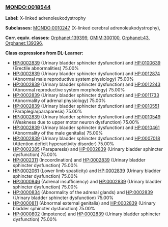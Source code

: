 
### [MONDO:0018544](http://purl.obolibrary.org/obo/MONDO_0018544)
**Label:** X-linked adrenoleukodystrophy

**Subclasses:** [MONDO:0010247](http://purl.obolibrary.org/obo/MONDO_0010247) (X-linked cerebral adrenoleukodystrophy), 

**Corr. equiv. classes:** [Orphanet:139399](http://www.orpha.net/ORDO/Orphanet_139399), [OMIM:300100](http://purl.obolibrary.org/obo/OMIM_300100), [Orphanet:43](http://www.orpha.net/ORDO/Orphanet_43), [Orphanet:139396](http://www.orpha.net/ORDO/Orphanet_139396), 

**Class expressions from DL-Learner:**

- [HP:0002839](http://purl.obolibrary.org/obo/HP_0002839) (Urinary bladder sphincter dysfunction) and [HP:0100639](http://purl.obolibrary.org/obo/HP_0100639) (Erectile abnormalities) 75.00%
- [HP:0002839](http://purl.obolibrary.org/obo/HP_0002839) (Urinary bladder sphincter dysfunction) and [HP:0012874](http://purl.obolibrary.org/obo/HP_0012874) (Abnormal male reproductive system physiology) 75.00%
- [HP:0002839](http://purl.obolibrary.org/obo/HP_0002839) (Urinary bladder sphincter dysfunction) and [HP:0012243](http://purl.obolibrary.org/obo/HP_0012243) (Abnormal reproductive system morphology) 75.00%
- [HP:0002839](http://purl.obolibrary.org/obo/HP_0002839) (Urinary bladder sphincter dysfunction) and [HP:0011733](http://purl.obolibrary.org/obo/HP_0011733) (Abnormality of adrenal physiology) 75.00%
- [HP:0002839](http://purl.obolibrary.org/obo/HP_0002839) (Urinary bladder sphincter dysfunction) and [HP:0010551](http://purl.obolibrary.org/obo/HP_0010551) (Paraplegia/paraparesis) 75.00%
- [HP:0002839](http://purl.obolibrary.org/obo/HP_0002839) (Urinary bladder sphincter dysfunction) and [HP:0010549](http://purl.obolibrary.org/obo/HP_0010549) (Weakness due to upper motor neuron dysfunction) 75.00%
- [HP:0002839](http://purl.obolibrary.org/obo/HP_0002839) (Urinary bladder sphincter dysfunction) and [HP:0010461](http://purl.obolibrary.org/obo/HP_0010461) (Abnormality of the male genitalia) 75.00%
- [HP:0002839](http://purl.obolibrary.org/obo/HP_0002839) (Urinary bladder sphincter dysfunction) and [HP:0007018](http://purl.obolibrary.org/obo/HP_0007018) (Attention deficit hyperactivity disorder) 75.00%
- [HP:0002385](http://purl.obolibrary.org/obo/HP_0002385) (Paraparesis) and [HP:0002839](http://purl.obolibrary.org/obo/HP_0002839) (Urinary bladder sphincter dysfunction) 75.00%
- [HP:0002311](http://purl.obolibrary.org/obo/HP_0002311) (Incoordination) and [HP:0002839](http://purl.obolibrary.org/obo/HP_0002839) (Urinary bladder sphincter dysfunction) 75.00%
- [HP:0002061](http://purl.obolibrary.org/obo/HP_0002061) (Lower limb spasticity) and [HP:0002839](http://purl.obolibrary.org/obo/HP_0002839) (Urinary bladder sphincter dysfunction) 75.00%
- [HP:0000846](http://purl.obolibrary.org/obo/HP_0000846) (Adrenal insufficiency) and [HP:0002839](http://purl.obolibrary.org/obo/HP_0002839) (Urinary bladder sphincter dysfunction) 75.00%
- [HP:0000834](http://purl.obolibrary.org/obo/HP_0000834) (Abnormality of the adrenal glands) and [HP:0002839](http://purl.obolibrary.org/obo/HP_0002839) (Urinary bladder sphincter dysfunction) 75.00%
- [HP:0000811](http://purl.obolibrary.org/obo/HP_0000811) (Abnormal external genitalia) and [HP:0002839](http://purl.obolibrary.org/obo/HP_0002839) (Urinary bladder sphincter dysfunction) 75.00%
- [HP:0000802](http://purl.obolibrary.org/obo/HP_0000802) (Impotence) and [HP:0002839](http://purl.obolibrary.org/obo/HP_0002839) (Urinary bladder sphincter dysfunction) 75.00%


